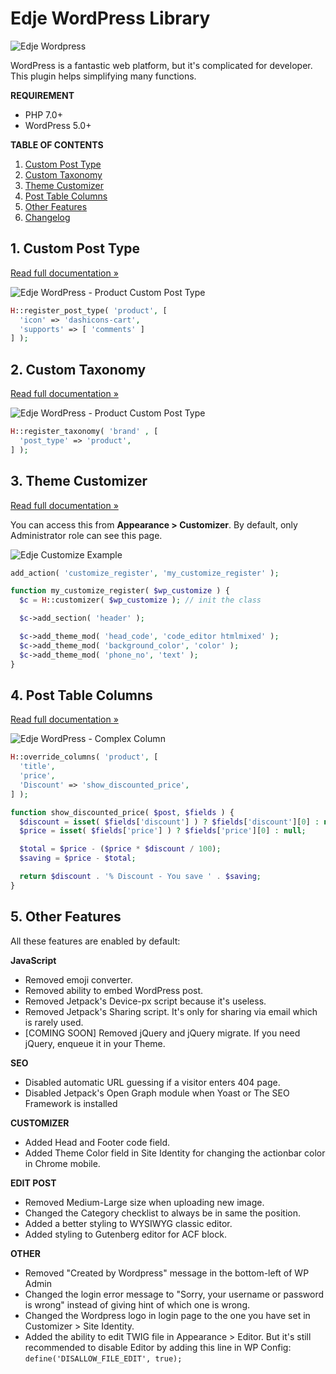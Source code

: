 # Edje WordPress Library

![Edje Wordpress](https://cdn.setyono.net/edge/wp-edge.jpg)

WordPress is a fantastic web platform, but it's complicated for developer. This plugin helps simplifying many functions.

**REQUIREMENT**

- PHP 7.0+
- WordPress 5.0+

**TABLE OF CONTENTS**

1. [Custom Post Type](#1-custom-post-type)
1. [Custom Taxonomy](#2-custom-taxonomy)
1. [Theme Customizer](#3-theme-customizer)
1. [Post Table Columns](#4-post-table-columns)
1. [Other Features](#5-other-features)
1. [Changelog](https://github.com/hrsetyono/edje-wp-library/wiki/Changelog)

## 1. Custom Post Type

[Read full documentation »](https://github.com/hrsetyono/edje-wp-library/wiki/Custom-Post-Type)

![Edje WordPress - Product Custom Post Type](https://cdn.setyono.net/edjewp/cpt-product.jpg)

```php
H::register_post_type( 'product', [
  'icon' => 'dashicons-cart',
  'supports' => [ 'comments' ]
] );
```

## 2. Custom Taxonomy

[Read full documentation »](https://github.com/hrsetyono/edje-wp-library/wiki/Custom-Taxonomy)

![Edje WordPress - Product Custom Post Type](https://cdn.setyono.net/edjewp/cpt-product.jpg)

```php
H::register_taxonomy( 'brand' , [
  'post_type' => 'product',
] );
```


## 3. Theme Customizer

[Read full documentation »](https://github.com/hrsetyono/edje-wp-library/wiki/Customizer)

You can access this from **Appearance > Customizer**. By default, only Administrator role can see this page.

![Edje Customize Example](https://cdn.setyono.net/edjewp/cust-sample-header.jpg)

```php
add_action( 'customize_register', 'my_customize_register' );

function my_customize_register( $wp_customize ) {
  $c = H::customizer( $wp_customize ); // init the class

  $c->add_section( 'header' );

  $c->add_theme_mod( 'head_code', 'code_editor htmlmixed' );
  $c->add_theme_mod( 'background_color', 'color' );
  $c->add_theme_mod( 'phone_no', 'text' );
}
```

## 4. Post Table Columns

[Read full documentation »](https://github.com/hrsetyono/edje-wp-library/wiki/Table-Columns)

![Edje WordPress - Complex Column](https://cdn.setyono.net/edjewp/cpt-column.jpg)

```php
H::override_columns( 'product', [
  'title',
  'price',
  'Discount' => 'show_discounted_price',
] );

function show_discounted_price( $post, $fields ) { 
  $discount = isset( $fields['discount'] ) ? $fields['discount'][0] : null;
  $price = isset( $fields['price'] ) ? $fields['price'][0] : null;

  $total = $price - ($price * $discount / 100);
  $saving = $price - $total;

  return $discount . '% Discount - You save ' . $saving;
}
```

## 5. Other Features

All these features are enabled by default:

**JavaScript**

- Removed emoji converter.
- Removed ability to embed WordPress post.
- Removed Jetpack's Device-px script because it's useless.
- Removed Jetpack's Sharing script. It's only for sharing via email which is rarely used.
- [COMING SOON] Removed jQuery and jQuery migrate. If you need jQuery, enqueue it in your Theme.

**SEO**

- Disabled automatic URL guessing if a visitor enters 404 page.
- Disabled Jetpack's Open Graph module when Yoast or The SEO Framework is installed

**CUSTOMIZER**

- Added Head and Footer code field.
- Added Theme Color field in Site Identity for changing the actionbar color in Chrome mobile.

**EDIT POST**

- Removed Medium-Large size when uploading new image.
- Changed the Category checklist to always be in same the position.
- Added a better styling to WYSIWYG classic editor.
- Added styling to Gutenberg editor for ACF block.

**OTHER**

- Removed "Created by Wordpress" message in the bottom-left of WP Admin
- Changed the login error message to "Sorry, your username or password is wrong" instead of giving hint of which one is wrong.
- Changed the Wordpress logo in login page to the one you have set in Customizer > Site Identity.
- Added the ability to edit TWIG file in Appearance > Editor. But it's still recommended to disable Editor by adding this line in WP Config: `define('DISALLOW_FILE_EDIT', true);`